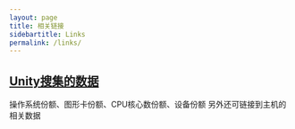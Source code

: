 ```yaml
---
layout: page
title: 相关链接
sidebartitle: Links
permalink: /links/
---
```


## [Unity搜集的数据](http://hwstats.unity3d.com/mobile/)

操作系统份额、图形卡份额、CPU核心数份额、设备份额
另外还可链接到主机的相关数据
